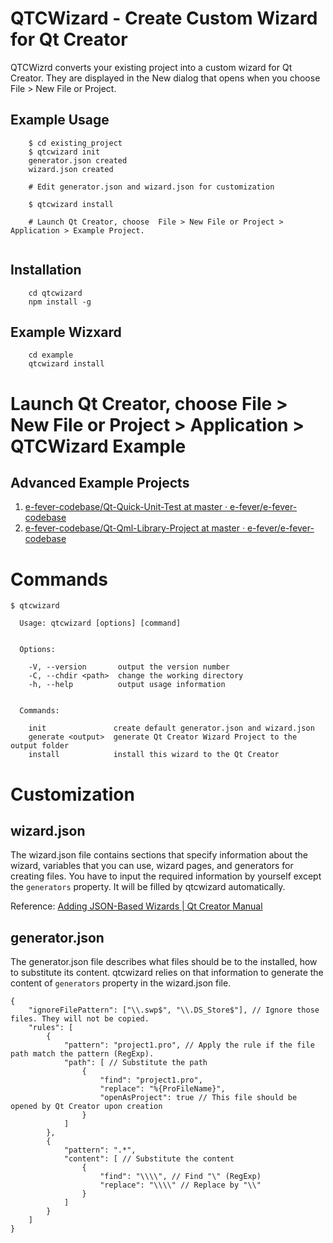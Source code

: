 QTCWizard - Create Custom Wizard for Qt Creator
======================

QTCWizrd converts your existing project into a custom wizard for Qt Creator. They are displayed in the New dialog that opens when you choose File > New File or Project.

Example Usage
------------

```
    $ cd existing_project
    $ qtcwizard init
    generator.json created
    wizard.json created
    
    # Edit generator.json and wizard.json for customization
    
    $ qtcwizard install
    
    # Launch Qt Creator, choose  File > New File or Project > Application > Example Project.
    
```

Installation
------------

```
    cd qtcwizard
    npm install -g
```

Example Wizxard
------

```
    cd example
    qtcwizard install
```

# Launch Qt Creator, choose  File > New File or Project > Application > QTCWizard Example


Advanced Example Projects
-----

 1. [e-fever-codebase/Qt-Quick-Unit-Test at master · e-fever/e-fever-codebase](https://github.com/e-fever/e-fever-codebase/tree/master/Qt-Quick-Unit-Test)
 1. [e-fever-codebase/Qt-Qml-Library-Project at master · e-fever/e-fever-codebase](https://github.com/e-fever/e-fever-codebase/tree/master/Qt-Qml-Library-Project)


Commands
========

```
$ qtcwizard

  Usage: qtcwizard [options] [command]


  Options:

    -V, --version       output the version number
    -C, --chdir <path>  change the working directory
    -h, --help          output usage information


  Commands:

    init               create default generator.json and wizard.json
    generate <output>  generate Qt Creator Wizard Project to the output folder
    install            install this wizard to the Qt Creator
```


Customization
==============

wizard.json
-----------

The wizard.json file contains sections that specify information about the wizard, variables that you can use, wizard pages, and generators for creating files. You have to input the required information by yourself except the `generators` property. It will be filled by qtcwizard automatically.

Reference: [Adding JSON-Based Wizards | Qt Creator Manual](http://doc.qt.io/qtcreator/creator-project-wizards-json.html)


generator.json
--------------

The generator.json file describes what files should be to the installed, how to substitute its content. qtcwizard relies on that information to generate the content of `generators` property in the wizard.json file.

```
{
    "ignoreFilePattern": ["\\.swp$", "\\.DS_Store$"], // Ignore those files. They will not be copied.
    "rules": [
        {
            "pattern": "project1.pro", // Apply the rule if the file path match the pattern (RegExp).
            "path": [ // Substitute the path
                {
                    "find": "project1.pro",
                    "replace": "%{ProFileName}",
                    "openAsProject": true // This file should be opened by Qt Creator upon creation
                }
            ]
        },
        {
            "pattern": ".*",
            "content": [ // Substitute the content
                {
                    "find": "\\\\", // Find "\" (RegExp)
                    "replace": "\\\\" // Replace by "\\"
                }
            ]
        }
    ]
}
````
